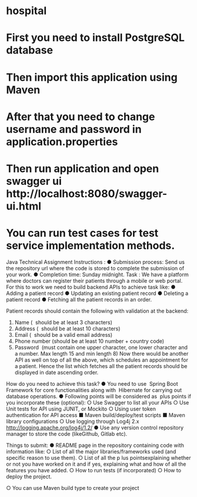 # hospital
# First you need to install PostgreSQL database
# Then import this application using Maven
# After that you need to change username and password in application.properties
# Then run application and open swagger ui http://localhost:8080/swagger-ui.html
# You can run test cases for test service implementation methods.

Java Technical Assignment
Instructions​ :
● Submission process: Send us the repository url where the code is
stored to complete the submission of your work.
● Completion time: Sunday midnight.
Task​ :
We have a platform where doctors can register their patients through a mobile or web portal. For this
to work we need to build backend APIs to achieve task like:
● Adding a patient record
● Updating an existing patient record
● Deleting a patient record
● Fetching all the patient records in an order.

Patient records should contain the following with validation at the backend:
1. Name ( ​ should be at least 3 characters)
2. Address ( ​ should be at least 10 characters)
3. Email ( ​ should be a valid email address)
4. Phone number​ (should be at least 10 number + country code)
5. Password ​ (must contain one upper character, one lower character and a number. Max length
15 and min length 8)
Now there would be another API as well on top of all the above, which schedules an appointment for
a patient. Hence the list which fetches all the patient records should be displayed in date ascending
order.

How do you need to achieve this task?
● You need to use ​ Spring Boot Framework for core functionalities along with ​ Hibernate for
carrying out database operations.
● Following points will be considered as ​ plus points​ if you incorporate these (optional):
○ Use Swagger to list all your APIs
○ Use Unit tests for API using JUNIT, or Mockito
○ Using user token authentication for API access
■ Maven build/deploy/test scripts
■ Maven library configurations
○ Use logging through Log4j 2.x​ http://logging.apache.org/log4j/1.2/
● Use any version control repository manager to store the code (like​ Github​,​ Gitlab​ etc).

Things to submit:
● README page in the repository containing code with information like:
○ List of all the major libraries/frameworks used (and specific reason to use them).
○ List of all the p
lus points​ explaining whether or not you have worked on it and if yes,
explaining what and how of all the features you have added.
○ How to run tests (if incorporated)
○ How to deploy the project.



○ You can use Maven build type to create your project
